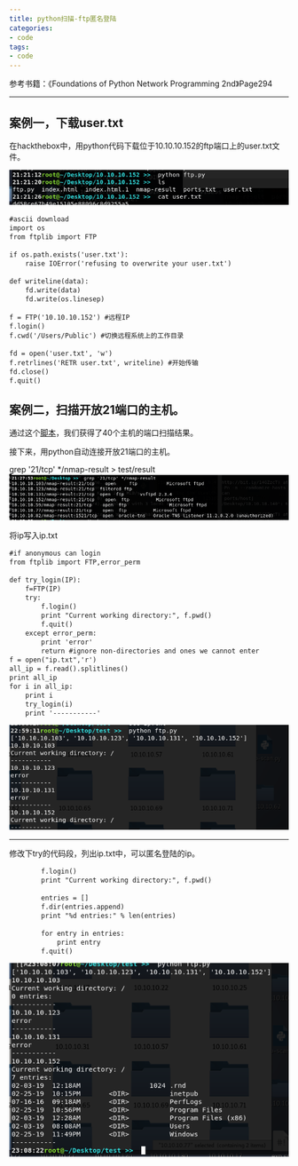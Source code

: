 ```yaml
---
title: python扫描-ftp匿名登陆
categories:
- code
tags:
- code
---
```


参考书籍：《Foundations of Python Network Programming 2nd》Page294

---

## 案例一，下载user.txt

在hackthebox中，用python代码下载位于10.10.10.152的ftp端口上的user.txt文件。

![1](https://raw.githubusercontent.com/Whale3070/Whale3070.github.io/master/images/05-17-11/1.PNG)

```
#ascii download
import os
from ftplib import FTP

if os.path.exists('user.txt'):
	raise IOError('refusing to overwrite your user.txt')

def writeline(data):
	fd.write(data)
	fd.write(os.linesep)

f = FTP('10.10.10.152') #远程IP
f.login()              
f.cwd('/Users/Public') #切换远程系统上的工作目录

fd = open('user.txt', 'w')
f.retrlines('RETR user.txt', writeline) #开始传输
fd.close()
f.quit()
```
## 案例二，扫描开放21端口的主机。

通过这个[脚本](https://whale3070.github.io/linux/2019/05/17/09-x/)，我们获得了40个主机的端口扫描结果。

接下来，用python自动连接开放21端口的主机。

grep '21/tcp' */nmap-result > test/result
![2](https://raw.githubusercontent.com/Whale3070/Whale3070.github.io/master/images/05-17-11/2.PNG)

将ip写入ip.txt

```
#if anonymous can login 
from ftplib import FTP,error_perm
 
def try_login(IP):
	f=FTP(IP)
	try:
		f.login()
		print "Current working directory:", f.pwd()
		f.quit()
	except error_perm:
		print 'error'	
		return #ignore non-directories and ones we cannot enter
f = open("ip.txt",'r')
all_ip = f.read().splitlines()
print all_ip
for i in all_ip:
	print i
	try_login(i)
	print '-----------'
```
![3](https://raw.githubusercontent.com/Whale3070/Whale3070.github.io/master/images/05-17-11/3.PNG)

---

修改下try的代码段，列出ip.txt中，可以匿名登陆的ip。


```
		f.login()
		print "Current working directory:", f.pwd()
		
		entries = []
		f.dir(entries.append)
		print "%d entries:" % len(entries)

		for entry in entries:
			print entry
		f.quit()
```

![4](https://raw.githubusercontent.com/Whale3070/Whale3070.github.io/master/images/05-17-11/4.PNG)

